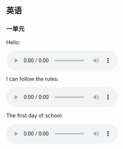 ## 英语

### 一单元

Hello:

<audio controls="" src="../audio/hellohello.m4a"></audio>

I can follow the rules:

<audio controls="" src="../audio/followRules.m4a"></audio>

The first day of school:

<audio controls="" src="../audio/firstDaySchool.m4a"></audio>